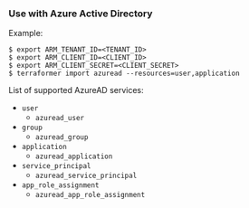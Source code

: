 ### Use with Azure Active Directory

Example:

```
$ export ARM_TENANT_ID=<TENANT_ID>
$ export ARM_CLIENT_ID=<CLIENT_ID>
$ export ARM_CLIENT_SECRET=<CLIENT_SECRET>
$ terraformer import azuread --resources=user,application
```

List of supported AzureAD services:


*   `user`
    * `azuread_user`
*   `group`
    * `azuread_group`
*   `application`
    * `azuread_application`
*   `service_principal`
    * `azuread_service_principal`
*   `app_role_assignment`
    * `azuread_app_role_assignment`
